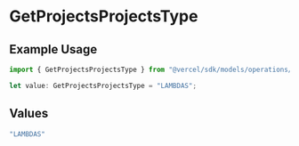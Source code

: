 # GetProjectsProjectsType

## Example Usage

```typescript
import { GetProjectsProjectsType } from "@vercel/sdk/models/operations/getprojects.js";

let value: GetProjectsProjectsType = "LAMBDAS";
```

## Values

```typescript
"LAMBDAS"
```